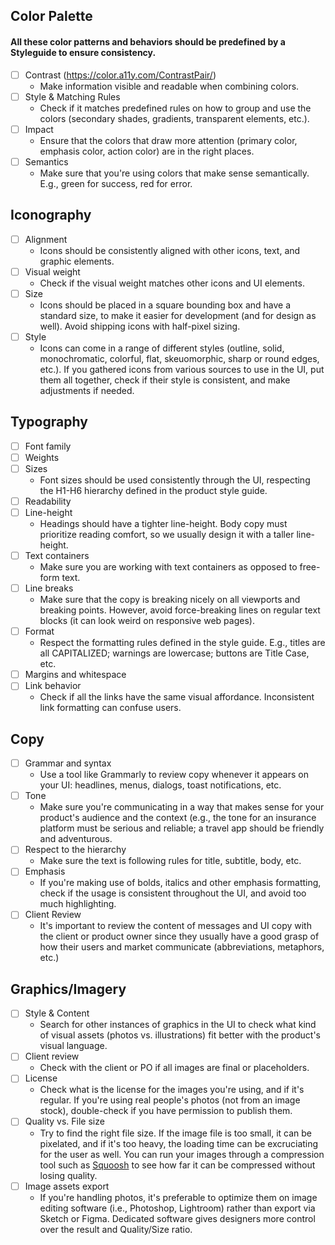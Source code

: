 ## Color Palette
#### All these color patterns and behaviors should be predefined by a Styleguide to ensure consistency.
* [ ] Contrast (https://color.a11y.com/ContrastPair/)
    * Make information visible and readable when combining colors. 
* [ ] Style & Matching Rules
    * Check if it matches predefined rules on how to group and use the colors (secondary shades, gradients, transparent elements, etc.).
* [ ] Impact
    * Ensure that the colors that draw more attention (primary color, emphasis color, action color) are in the right places.
* [ ] Semantics
    * Make sure that you're using colors that make sense semantically. E.g., green for success, red for error.

## Iconography
* [ ] Alignment 
    * Icons should be consistently aligned with other icons, text, and graphic elements.
* [ ] Visual weight
    * Check if the visual weight matches other icons and UI elements.
* [ ] Size
    * Icons should be placed in a square bounding box and have a standard size, to make it easier for development (and for design as well). Avoid shipping icons with half-pixel sizing.
* [ ] Style 
    * Icons can come in a range of different styles (outline, solid, monochromatic, colorful, flat, skeuomorphic, sharp or round edges, etc.). If you gathered icons from various sources to use in the UI, put them all together, check if their style is consistent, and make adjustments if needed.

## Typography
* [ ] Font family
* [ ] Weights
* [ ] Sizes
    * Font sizes should be used consistently through the UI, respecting the H1-H6 hierarchy defined in the product style guide.
* [ ] Readability
* [ ] Line-height
    * Headings should have a tighter line-height. Body copy must prioritize reading comfort, so we usually design it with a taller line-height.
* [ ] Text containers
    * Make sure you are working with text containers as opposed to free-form text.
* [ ] Line breaks
    * Make sure that the copy is breaking nicely on all viewports and breaking points. However, avoid force-breaking lines on regular text blocks (it can look weird on responsive web pages).
* [ ] Format
    * Respect the formatting rules defined in the style guide. E.g., titles are all CAPITALIZED; warnings are lowercase; buttons are Title Case, etc.
* [ ] Margins and whitespace
* [ ] Link behavior
    * Check if all the links have the same visual affordance. Inconsistent link formatting can confuse users.

## Copy
* [ ] Grammar and syntax
    * Use a tool like Grammarly to review copy whenever it appears on your UI: headlines, menus, dialogs, toast notifications, etc.
* [ ] Tone
    * Make sure you're communicating in a way that makes sense for your product's audience and the context (e.g., the tone for an insurance platform must be serious and reliable; a travel app should be friendly and adventurous.
* [ ] Respect to the hierarchy
    * Make sure the text is following rules for title, subtitle, body, etc.
* [ ] Emphasis 
    * If you're making use of bolds, italics and other emphasis formatting, check if the usage is consistent throughout the UI, and avoid too much highlighting.
* [ ] Client Review
    * It's important to review the content of messages and UI copy with the client or product owner since they usually have a good grasp of how their users and market communicate (abbreviations, metaphors, etc.)

## Graphics/Imagery
* [ ] Style & Content
    * Search for other instances of graphics in the UI to check what kind of visual assets (photos vs. illustrations) fit better with the product's visual language.
* [ ] Client review
    * Check with the client or PO if all images are final or placeholders.
* [ ] License
    * Check what is the license for the images you're using, and if it's regular. If you're using real people's photos (not from an image stock), double-check if you have permission to publish them.
* [ ] Quality vs. File size
    * Try to find the right file size. If the image file is too small, it can be pixelated, and if it's too heavy, the loading time can be excruciating for the user as well. You can run your images through a compression tool such as [Squoosh](https://squoosh.app) to see how far it can be compressed without losing quality.
* [ ] Image assets export
    * If you're handling photos, it's preferable to optimize them on image editing software (i.e., Photoshop, Lightroom) rather than export via Sketch or Figma. Dedicated software gives designers more control over the result and Quality/Size ratio.
